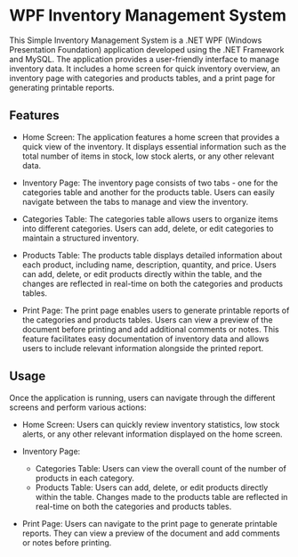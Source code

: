 # WPF Inventory Management System
This Simple Inventory Management System is a .NET WPF (Windows Presentation Foundation) application developed using the .NET Framework and MySQL. The application provides a user-friendly interface to manage inventory data. It includes a home screen for quick inventory overview, an inventory page with categories and products tables, and a print page for generating printable reports.

## Features
- Home Screen: The application features a home screen that provides a quick view of the inventory. It displays essential information such as the total number of items in stock, low stock alerts, or any other relevant data.

- Inventory Page: The inventory page consists of two tabs - one for the categories table and another for the products table. Users can easily navigate between the tabs to manage and view the inventory.

- Categories Table: The categories table allows users to organize items into different categories. Users can add, delete, or edit categories to maintain a structured inventory.

- Products Table: The products table displays detailed information about each product, including name, description, quantity, and price. Users can add, delete, or edit products directly within the table, and the changes are reflected in real-time on both the categories and products tables.

- Print Page: The print page enables users to generate printable reports of the categories and products tables. Users can view a preview of the document before printing and add additional comments or notes. This feature facilitates easy documentation of inventory data and allows users to include relevant information alongside the printed report.

## Usage
Once the application is running, users can navigate through the different screens and perform various actions:

- Home Screen: Users can quickly review inventory statistics, low stock alerts, or any other relevant information displayed on the home screen.

- Inventory Page:

  - Categories Table: Users can view the overall count of the number of products in each category.
  - Products Table: Users can add, delete, or edit products directly within the table. Changes made to the products table are reflected in real-time on both the categories and products tables.

- Print Page: Users can navigate to the print page to generate printable reports. They can view a preview of the document and add comments or notes before printing.
